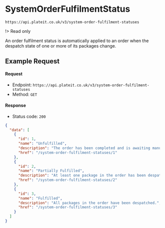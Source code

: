 # SystemOrderFulfilmentStatus

`https://api.plateit.co.uk/v3/system-order-fulfilment-statuses`

!> Read only

An order fulfilment status is automatically applied to an order when the despatch state of one or more of its packages change.

## Example Request

<!-- tabs:start -->

#### **Request**

* Endpoint: `https://api.plateit.co.uk/v3/system-order-fulfilment-statuses`
* Method: `GET`

#### **Response**

* Status code: `200`

```json
{
  "data": [
    {
      "id": 1,
      "name": "Unfulfilled",
      "description": "The order has been completed and is awaiting manufacture.",
      "href": "/system-order-fulfilment-statuses/1"
    },
    {
      "id": 2,
      "name": "Partially Fulfilled",
      "description": "At least one package in the order has been despatched.",
      "href": "/system-order-fulfilment-statuses/2"
    },
    {
      "id": 3,
      "name": "Fulfilled",
      "description": "All packages in the order have been despatched.",
      "href": "/system-order-fulfilment-statuses/3"
    }
  ]
}
```

<!-- tabs:end -->
